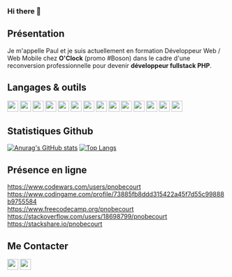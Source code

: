 ### Hi there 👋

## Présentation
Je m'appelle Paul et je suis actuellement en formation Développeur Web / Web Mobile chez **O'Clock** (promo #Boson) dans le cadre d'une reconversion professionnelle pour devenir **développeur fullstack PHP**.

## Langages & outils
<!-- icons here : https://devicon.dev/ -->
<img width="25px" src="https://cdn.jsdelivr.net/gh/devicons/devicon/icons/html5/html5-original.svg" /> <img width="25px" src="https://cdn.jsdelivr.net/gh/devicons/devicon/icons/css3/css3-original.svg" /> <img width="25px" src="https://cdn.jsdelivr.net/gh/devicons/devicon/icons/javascript/javascript-original.svg" /> <img width="25px" src="https://cdn.jsdelivr.net/gh/devicons/devicon/icons/bootstrap/bootstrap-plain.svg" /> <img width="25px" src="https://cdn.jsdelivr.net/gh/devicons/devicon/icons/php/php-plain.svg" /> <img width="25px" src="https://cdn.jsdelivr.net/gh/devicons/devicon/icons/mysql/mysql-original-wordmark.svg" /> <img width="25px" src="https://cdn.jsdelivr.net/gh/devicons/devicon/icons/composer/composer-line-wordmark.svg" /> <img width="25px" src="https://cdn.jsdelivr.net/gh/devicons/devicon/icons/linux/linux-plain.svg" /> <img width="25px" src="https://cdn.jsdelivr.net/gh/devicons/devicon/icons/vscode/vscode-original.svg" /> <img width="25px" src="https://cdn.jsdelivr.net/gh/devicons/devicon/icons/git/git-original.svg" /> <img width="25px" src="https://cdn.jsdelivr.net/gh/devicons/devicon/icons/github/github-original.svg" /> <img width="25px" src="https://cdn.jsdelivr.net/gh/devicons/devicon/icons/ssh/ssh-original-wordmark.svg" /> <img width="25px" src="https://cdn.jsdelivr.net/gh/devicons/devicon/icons/wordpress/wordpress-plain-wordmark.svg" /> <img width="25px" src="https://cdn.jsdelivr.net/gh/devicons/devicon/icons/docker/docker-plain-wordmark.svg" />
 
## Statistiques Github
[![Anurag's GitHub stats](https://github-readme-stats.vercel.app/api?username=pnobecourt&theme=codeSTACKr&count_private=true&show_icons=true)](https://github.com/anuraghazra/github-readme-stats)
[![Top Langs](https://github-readme-stats.vercel.app/api/top-langs/?username=pnobecourt&theme=codeSTACKr&count_private=true&show_icons=true&langs_count=10&layout=compact)](https://github.com/anuraghazra/github-readme-stats)

## Présence en ligne
https://www.codewars.com/users/pnobecourt<br/>
https://www.codingame.com/profile/73885fb8ddd315422a45f7d55c99888b9755584<br/>
https://www.freecodecamp.org/pnobecourt<br/>
https://stackoverflow.com/users/18698799/pnobecourt<br/>
https://stackshare.io/pnobecourt

## Me Contacter
[<img width="25px" src="https://cdn.jsdelivr.net/gh/devicons/devicon/icons/linkedin/linkedin-original.svg" />](https://www.linkedin.com/in/paul-nobecourt) [<img width="25px" src="https://cdn.jsdelivr.net/gh/devicons/devicon/icons/twitter/twitter-original.svg" />](https://twitter.com/NobecourtPaul)

<!--
**pnobecourt/pnobecourt** is a ✨ _special_ ✨ repository because its `README.md` (this file) appears on your GitHub profile.

Here are some ideas to get you started:

- 🔭 I’m currently working on ...
- 🌱 I’m currently learning ...
- 👯 I’m looking to collaborate on ...
- 🤔 I’m looking for help with ...
- 💬 Ask me about ...
- 📫 How to reach me: ...
- 😄 Pronouns: ...
- ⚡ Fun fact: ...
-->
